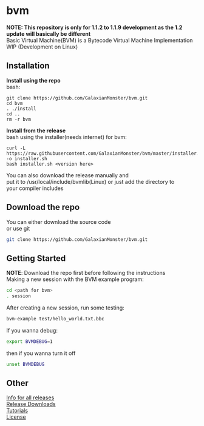# bvm
<b>NOTE: This repository is only for 1.1.2 to 1.1.9 development as the 1.2 update will basically be different</b><br>
Basic Virtual Machine(BVM) is a Bytecode Virtual Machine Implementation
<br>
WIP (Development on Linux)

## Installation

**Install using the repo**
<br>
bash:
```
git clone https://github.com/GalaxianMonster/bvm.git
cd bvm
. ./install
cd ..
rm -r bvm
```

**Install from the release**
<br>
bash using the installer(needs internet) for bvm:
```
curl -L https://raw.githubusercontent.com/GalaxianMonster/bvm/master/installer.sh -o installer.sh
bash installer.sh <version here>
```
You can also download the release manually and
<br>
put it to /usr/local/include/bvmlib(Linux) or just add the directory to 
<br>
your compiler includes

## Download the repo
You can either download the source code
<br>
or use git
```bash
git clone https://github.com/GalaxianMonster/bvm.git
```

## Getting Started
**NOTE**: Download the repo first before following the instructions
<br>
Making a new session with the BVM example program:
```bash
cd <path for bvm>
. session
```

After creating a new session, run some testing:
```bash
bvm-example test/hello_world.txt.bbc
```

If you wanna debug:
```bash
export BVMDEBUG=1
```
then if you wanna turn it off
```bash
unset BVMDEBUG
```

## Other
<a href="RELEASE_INFO.md">Info for all releases</a>
<br>
<a href="RELEASE_DOWNLOAD.md">Release Downloads</a>
<br>
<a href="tutorials/Introduction.md">Tutorials</a>
<br>
<a href="LICENSE">License</a>
